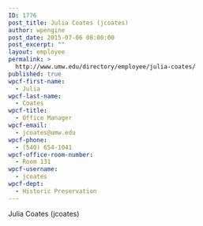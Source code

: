 ```yaml
---
ID: 1776
post_title: Julia Coates (jcoates)
author: wpengine
post_date: 2015-07-06 08:00:00
post_excerpt: ""
layout: employee
permalink: >
  http://www.umw.edu/directory/employee/julia-coates/
published: true
wpcf-first-name:
  - Julia
wpcf-last-name:
  - Coates
wpcf-title:
  - Office Manager
wpcf-email:
  - jcoates@umw.edu
wpcf-phone:
  - (540) 654-1041
wpcf-office-room-number:
  - Room 131
wpcf-username:
  - jcoates
wpcf-dept:
  - Historic Preservation
---
```

Julia Coates (jcoates)